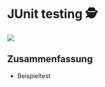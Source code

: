 # JUnit testing 🕵️

![][image-1]


## Zusammenfassung
- Beispieltest

[image-1]:	assets/Bildschirmfoto%202018-12-12%20um%2008.21.32.png